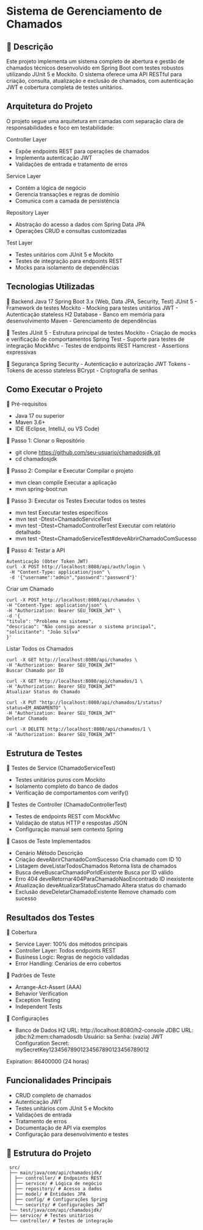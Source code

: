 #  Sistema de Gerenciamento de Chamados

## 📝 Descrição
Este projeto implementa um sistema completo de abertura e gestão de chamados técnicos desenvolvido em Spring Boot com testes robustos utilizando JUnit 5 e Mockito. O sistema oferece uma API RESTful para criação, consulta, atualização e exclusão de chamados, com autenticação JWT e cobertura completa de testes unitários.

##  Arquitetura do Projeto
O projeto segue uma arquitetura em camadas com separação clara de responsabilidades e foco em testabilidade:

Controller Layer
- Expõe endpoints REST para operações de chamados
- Implementa autenticação JWT
- Validações de entrada e tratamento de erros

Service Layer
- Contém a lógica de negócio
- Gerencia transações e regras de domínio
- Comunica com a camada de persistência

Repository Layer
- Abstração do acesso a dados com Spring Data JPA
- Operações CRUD e consultas customizadas

Test Layer
- Testes unitários com JUnit 5 e Mockito
- Testes de integração para endpoints REST
- Mocks para isolamento de dependências

##  Tecnologias Utilizadas
🔹 Backend
Java 17
Spring Boot 3.x (Web, Data JPA, Security, Test)
JUnit 5 - Framework de testes
Mockito - Mocking para testes unitários
JWT - Autenticação stateless
H2 Database - Banco em memória para desenvolvimento
Maven - Gerenciamento de dependências

🔹 Testes
JUnit 5 - Estrutura principal de testes
Mockito - Criação de mocks e verificação de comportamentos
Spring Test - Suporte para testes de integração
MockMvc - Testes de endpoints REST
Hamcrest - Assertions expressivas

🔹 Segurança
Spring Security - Autenticação e autorização
JWT Tokens - Tokens de acesso stateless
BCrypt - Criptografia de senhas

##  Como Executar o Projeto
🔹 Pré-requisitos
- Java 17 ou superior
- Maven 3.6+
- IDE (Eclipse, IntelliJ, ou VS Code)

🔹 Passo 1: Clonar o Repositório
- git clone https://github.com/seu-usuario/chamadosjdk.git
- cd chamadosjdk

🔹 Passo 2: Compilar e Executar 
Compilar o projeto
- mvn clean compile
Executar a aplicação
- mvn spring-boot:run

🔹 Passo 3: Executar os Testes 
Executar todos os testes
- mvn test
Executar testes específicos
- mvn test -Dtest=ChamadoServiceTest
- mvn test -Dtest=ChamadoControllerTest
Executar com relatório detalhado
- mvn test -Dtest=ChamadoServiceTest#deveAbrirChamadoComSucesso

🔹 Passo 4: Testar a API
```
Autenticação (Obter Token JWT) 
curl -X POST http://localhost:8080/api/auth/login \
 -H "Content-Type: application/json" \
 -d '{"username":"admin","password":"password"}'
```

Criar um Chamado
 ```
curl -X POST http://localhost:8080/api/chamados \
 -H "Content-Type: application/json" \
 -H "Authorization: Bearer SEU_TOKEN_JWT" \
 -d '{
"titulo": "Problema no sistema",
"descricao": "Não consigo acessar o sistema principal",
"solicitante": "João Silva"
}'
```

Listar Todos os Chamados
 ```
curl -X GET http://localhost:8080/api/chamados \
 -H "Authorization: Bearer SEU_TOKEN_JWT"
Buscar Chamado por ID

curl -X GET http://localhost:8080/api/chamados/1 \
 -H "Authorization: Bearer SEU_TOKEN_JWT"
Atualizar Status do Chamado
 
curl -X PUT "http://localhost:8080/api/chamados/1/status?status=EM_ANDAMENTO" \
 -H "Authorization: Bearer SEU_TOKEN_JWT"
Deletar Chamado
 
curl -X DELETE http://localhost:8080/api/chamados/1 \
 -H "Authorization: Bearer SEU_TOKEN_JWT"
```

##  Estrutura de Testes

🔹 Testes de Service (ChamadoServiceTest)
- Testes unitários puros com Mockito
- Isolamento completo do banco de dados
- Verificação de comportamentos com verify()

🔹 Testes de Controller (ChamadoControllerTest)
- Testes de endpoints REST com MockMvc
- Validação de status HTTP e respostas JSON
- Configuração manual sem contexto Spring

🔹 Casos de Teste Implementados
- Cenário      Método                                     Descrição
- Criação      deveAbrirChamadoComSucesso                 Cria chamado com ID 10
- Listagem     deveListarTodosChamados                    Retorna lista de chamados
- Busca        deveBuscarChamadoPorIdExistente            Busca por ID válido
- Erro 404     deveRetornar404ParaChamadoNaoEncontrado    ID inexistente
- Atualização  deveAtualizarStatusChamado                 Altera status do chamado
- Exclusão     deveDeletarChamadoExistente                Remove chamado com sucesso

##  Resultados dos Testes
🔹 Cobertura
 -  Service Layer: 100% dos métodos principais
 -  Controller Layer: Todos endpoints REST
 -  Business Logic: Regras de negócio validadas
 -  Error Handling: Cenários de erro cobertos

🔹 Padrões de Teste
- Arrange-Act-Assert (AAA)
- Behavior Verification
- Exception Testing
- Independent Tests

🔹 Configurações
- Banco de Dados H2
    URL: http://localhost:8080/h2-console
    JDBC URL: jdbc:h2:mem:chamadosdb
    Usuário: sa
    Senha: (vazia)
    JWT Configuration
    Secret: mySecretKey12345678901234567890123456789012

Expiration: 86400000 (24 horas)

##  Funcionalidades Principais
   -  CRUD completo de chamados
   -  Autenticação JWT
   -  Testes unitários com JUnit 5 e Mockito
   -  Validações de entrada
   -  Tratamento de erros
   -  Documentação de API via exemplos
   -  Configuração para desenvolvimento e testes

## 📁 Estrutura do Projeto
     src/
     ├── main/java/com/api/chamadosjdk/
     │ ├── controller/ # Endpoints REST
     │ ├── service/ # Lógica de negócio
     │ ├── repository/ # Acesso a dados
     │ ├── model/ # Entidades JPA
     │ ├── config/ # Configurações Spring
     │ └── security/ # Configurações JWT
     └── test/java/com/api/chamadosjdk/
     ├── service/ # Testes unitários
     └── controller/ # Testes de integração

